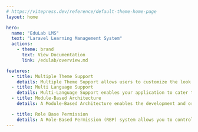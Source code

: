 ```yaml
---
# https://vitepress.dev/reference/default-theme-home-page
layout: home

hero:
  name: "EduLab LMS"
  text: "Laravel Learning Management System"
  actions:
    - theme: brand
      text: View Documentation
      link: /edulab/overview.md

features:
  - title: Multiple Theme Support
    details: Multiple Theme Support allows users to customize the look and feel of the application by choosing from a variety of themes.This feature provides flexibility for users to select a theme that best suits their preferences or branding requirements.
  - title: Multi Language Support
    details: Multi-Language Support enables your application to cater to a global audience by providing content in multiple languages. This feature ensures inclusivity and enhances the user experience by allowing users to interact with the application in their preferred language. It is designed to be scalable and easily adaptable to support new languages as needed.
  - title: Module-Based Architecture
    details: A Module-Based Architecture enables the development and organization of applications into distinct, self-contained modules. Each module focuses on a specific feature or functionality, promoting code reusability, scalability, and maintainability.

  - title: Role Base Permission
    details: A Role-Based Permission (RBP) system allows you to control access to various parts of an application based on predefined roles and their associated permissions. This system ensures security, streamlines user management, and provides flexibility in assigning access levels to users based on their roles..
---
```

